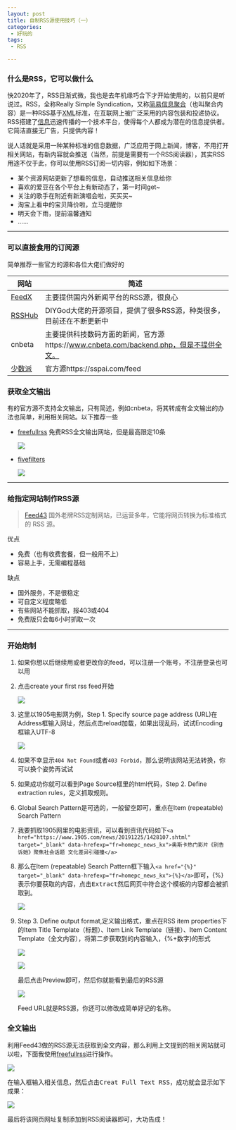 ```yaml
---
layout: post
title: 自制RSS源使用技巧（一）
categories:
 - 好玩的
tags:
 - RSS

---
```


### 什么是RSS，它可以做什么

快2020年了，RSS日渐式微，我也是去年机缘巧合下才开始使用的，以前只是听说过。RSS，全称Really Simple Syndication，又称[简易信息聚合](https://baike.baidu.com/item/%E7%AE%80%E6%98%93%E4%BF%A1%E6%81%AF%E8%81%9A%E5%90%88)（也叫聚合内容）是一种RSS基于[XML](https://baike.baidu.com/item/XML)标准，在互联网上被广泛采用的内容包装和投递协议。RSS搭建了[信息](https://baike.baidu.com/item/%E4%BF%A1%E6%81%AF/111163)迅速传播的一个技术平台，使得每个人都成为潜在的信息提供者。它简洁直接无广告，只提供内容！

<!-- more -->

说人话就是采用一种某种标准的信息数据，广泛应用于网上新闻，博客，不用打开相关网站，有新内容就会推送（当然，前提是需要有一个RSS阅读器），其实RSS用途不仅于此，你可以使用RSS订阅一切内容，例如如下场景：

- 某个资源网站更新了想看的信息，自动推送相关信息给你
- 喜欢的爱豆在各个平台上有新动态了，第一时间get~
- 关注的歌手在附近有新演唱会啦，买买买~
- 淘宝上看中的宝贝降价啦，立马提醒你
- 明天会下雨，提前温馨通知
- ......

------

### 可以直接食用的订阅源

简单推荐一些官方的源和各位大佬们做好的

| 网站                               | 简述                                                         |
| ---------------------------------- | ------------------------------------------------------------ |
| [FeedX](https://feedx.co/)         | 主要提供国内外新闻平台的RSS源，很良心                        |
| [RSSHub](https://docs.rsshub.app/) | DIYGod大佬的开源项目，提供了很多RSS源，种类很多，目前还在不断更新中 |
| cnbeta                             | 主要提供科技数码方面的新闻，官方源https://www.cnbeta.com/backend.php，但是不提供全文。 |
| [少数派](https://sspai.com/)       | 官方源https://sspai.com/feed                                 |

### 获取全文输出

有的官方源不支持全文输出，只有简述，例如cnbeta，将其转成有全文输出的办法也简单，利用相关网站。以下推荐一些

- [freefullrss](https://www.freefullrss.com/) 免费RSS全文输出网站，但是最高限定10条

  ![](https://article-1300776923.cos.ap-chengdu.myqcloud.com/fivefilters.PNG)

- [fivefilters](https://fivefilters.org/content-only/)

  ![](https://article-1300776923.cos.ap-chengdu.myqcloud.com/fivefilters.PNG)

------

### 给指定网站制作RSS源

> [ Feed43](https://feed43.com/) 国外老牌RSS定制网站，已运营多年，它能将网页转换为标准格式的 RSS 源。

优点

- 免费（也有收费套餐，但一般用不上）
- 容易上手，无需编程基础

缺点

- 国外服务，不是很稳定
- 可自定义程度略低
- 有些网站不能抓取，报403或404
- 免费版只会每6小时抓取一次

---

### 开始炮制

1. 如果你想以后继续用或者更改你的feed，可以注册一个账号，不注册登录也可以用

2. 点击create your first rss feed开始

   ![](https://article-1300776923.cos.ap-chengdu.myqcloud.com/feed43_1.PNG)

3. 这里以1905电影网为例，Step 1. Specify source page address (URL)在Address框输入网址，然后点击reload加载，如果出现乱码，试试Encoding框输入UTF-8

   ![](https://article-1300776923.cos.ap-chengdu.myqcloud.com/feed43_2.PNG)

4. 如果不幸显示`404 Not Found`或者`403 Forbid`，那么说明该网站无法转换，你可以换个姿势再试试

5. 如果成功你就可以看到Page Source框里的html代码，Step 2. Define extraction rules，定义抓取规则。

6. Global Search Pattern是可选的，一般留空即可，重点在Item (repeatable) Search Pattern

7. 我要抓取1905网里的电影资讯，可以看到资讯代码如下`<a href="https://www.1905.com/news/20191225/1428107.shtml" target="_blank" data-hrefexp="fr=homepc_news_kx">奥斯卡热门影片《别告诉她》聚焦社会话题 文化差异引碰撞</a>`

8. 那么在Item (repeatable) Search Pattern框下输入`<a href="{%}" target="_blank" data-hrefexp="fr=homepc_news_kx">{%}</a>`即可，{%}表示你要获取的内容，点击<kbd>Extract</kbd>然后网页中符合这个模板的内容都会被抓取到。

   ![](https://article-1300776923.cos.ap-chengdu.myqcloud.com/feed43_5.PNG)

9. Step 3. Define output format,定义输出格式，重点在RSS item properties下的Item Title Template（标题）、Item Link Template（链接）、Item Content Template（全文内容），将第二步获取到的内容输入，{%+数字}的形式

   ![](https://article-1300776923.cos.ap-chengdu.myqcloud.com/feed43_3.PNG)

   ![](https://article-1300776923.cos.ap-chengdu.myqcloud.com/feed43_4.PNG)

   最后点击Preview即可，然后你就能看到最后的RSS源

   ![](https://article-1300776923.cos.ap-chengdu.myqcloud.com/feed43_6.PNG)

   Feed URL就是RSS源，你还可以修改成简单好记的名称。

### 全文输出

利用Feed43做的RSS源无法获取到全文内容，那么利用上文提到的相关网站就可以啦，下面我使用[freefullrss](https://www.freefullrss.com/)进行操作。

![](https://article-1300776923.cos.ap-chengdu.myqcloud.com/freefullrss_1.PNG)

在输入框输入相关信息，然后点击<kbd>Creat Full Text RSS</kbd>，成功就会显示如下成果：

![](https://article-1300776923.cos.ap-chengdu.myqcloud.com/freefullrss_2.PNG)

最后将该网页网址复制添加到RSS阅读器即可，大功告成！